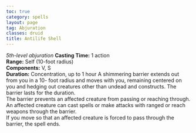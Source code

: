 ```yaml
---
toc: true
category: spells
layout: page
tag: Abjuration
classes: druid
title: Antilife Shell 
---
```

_5th-level abjuration_ 
**Casting Time:** 1 action   
**Range:** Self (10-foot radius)    
**Components:** V, S    
**Duration:** Concentration, up to 1 hour 
A shimmering barrier extends out from you in a 10- foot radius and moves with you, remaining centered on you and hedging out creatures other than undead and constructs. The barrier lasts for the duration.    
The barrier prevents an affected creature from passing or reaching through. An affected creature can cast spells or make attacks with ranged or reach weapons through the barrier.    
If you move so that an affected creature is forced to pass through the barrier, the spell ends.